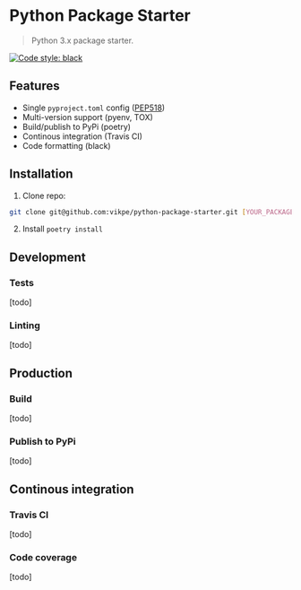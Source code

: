 # Python Package Starter
> Python 3.x package starter.

[![Code style: black](https://img.shields.io/badge/code%20style-black-000000.svg)](https://github.com/psf/black)

## Features
* Single `pyproject.toml` config ([PEP518](https://www.python.org/dev/peps/pep-0518/))
* Multi-version support (pyenv, TOX)
* Build/publish to PyPi (poetry)
* Continous integration (Travis CI)
* Code formatting (black)

## Installation
1. Clone repo: 
```sh
git clone git@github.com:vikpe/python-package-starter.git [YOUR_PACKAGE_NAME]
```
2. Install `poetry install`

## Development

### Tests
[todo]

### Linting
[todo]

## Production

### Build
[todo]

### Publish to PyPi
[todo]

## Continous integration

### Travis CI
[todo]

### Code coverage
[todo]
